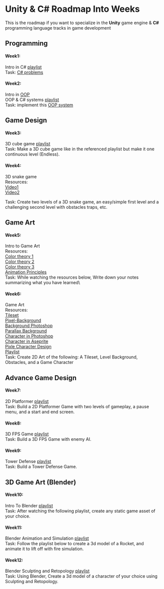 ﻿# Unity & C# Roadmap Into Weeks

This is the roadmap if you want to specialize in the **Unity** game engine & **C#** programming language tracks in game development


## Programming

#### Week1:
Intro in C# [playlist](https://youtube.com/playlist?list=PLPV2KyIb3jR6ZkG8gZwJYSjnXxmfPAl51&si=ziJSG_h1zfPQMC7v%5D)\
Task: [C# problems](https://drive.google.com/file/d/1zVodBmRH-d0nWRgMaliyYg4PGR2RmrgZ/view?usp=sharing)

#### Week2:

Intro in [OOP](https://youtu.be/qP9-3LnMZsE?si=IFinTZ1Ol1Cck_Vn)\
OOP & C# systems [playlist](https://youtube.com/playlist?list=PLnzqK5HvcpwQfXeFaGHRYQfyQrJjOy43u&si=XexxmuU7XaT7iGB3)\
Task: implement this [OOP system](https://drive.google.com/file/d/1pGkl3rxzg73xedR2b8WQMWro4QUpMkyy/view?usp=sharing)

## Game Design

#### Week3:
3D cube game [playlist](https://youtube.com/playlist?list=PLPV2KyIb3jR53Jce9hP7G5xC4O9AgnOuL&si=O8YGAtAiRYkBiQHq)\
Task: Make a 3D cube game like in the referenced playlist but make it one continuous level (Endless).

#### Week4:

3D snake game\
Resources:\
[Video1](https://www.youtube.com/watch?v=DfwwlxCJ-TA)\
[Video2](https://youtu.be/FKYHMAULITQ?si=mSZ3mozCkSykKND_)

Task:  Create two levels of a 3D snake game, an easy/simple first level and a challenging second level with obstacles traps, etc.

## Game Art

#### Week5:
Intro to Game Art\
Resources:\
[Color theory 1](https://www.youtube.com/watch?v=NBg3GjrcMF4)\
[Color theory 2](https://www.youtube.com/watch?v=BMIa1LyWPAo)\
[Color theory 3](https://www.youtube.com/watch?v=YeI6Wqn4I78)\
[Animation Principles ](https://www.youtube.com/playlist?list=PL-bOh8btec4CXd2ya1NmSKpi92U_l6ZJd)\
Task: While watching the resources below, Write down your notes summarizing what you have learned\

#### Week6:
Game Art\
Resources:\
[Tileset](https://www.youtube.com/watch?v=btnH0x7_1g8)\
[Pixel-Background](https://www.youtube.com/watch?v=OsRqXyE3rOI)\
[Background Photoshop](https://www.youtube.com/watch?v=GBUXR0UayWw)\
[Parallax Background](https://www.youtube.com/watch?v=7_qw0tWR3yk)\
[Character in Photoshop](https://www.youtube.com/watch?v=rLdA4Amea7Y)\
[Character in Aseprite](https://www.youtube.com/watch?v=UPAHMyN9YeQ)\
[Pixle Character Design](https://www.youtube.com/watch?v=vXm5VjZA4Ys)\
[Playlist](https://www.youtube.com/playlist?list=PLR3Ra9cf8aV06i2jKmgKvcYVHI86-4K_b)\
Task: Create 2D Art of the following:
A Tileset, 
Level Background, 
Obstacles,
and a Game Character

## Advance Game Design

#### Week7:
2D Platformer [playlist](https://youtube.com/playlist?list=PLrnPJCHvNZuCVTz6lvhR81nnaf1a-b67U&si=g-W6cuExd8bi0KWt)\
Task:  Build a 2D Platformer Game with two levels of gameplay, a pause menu, and a start and end screen.

#### Week8:
3D FPS Game [playlist](https://www.youtube.com/playlist?list=PLPV2KyIb3jR7dFbE2UQYu7QWMdUgDnlnk)\
Task:  Build a 3D FPS Game with enemy AI.

#### Week9:
Tower Defense [playlist](https://www.youtube.com/playlist?list=PLPV2KyIb3jR4u5jX8za5iU1cqnQPmbzG0)\
Task:  Build a Tower Defense Game.

## 3D Game Art (Blender)

#### Week10:
Intro To Blender [playlist](https://www.youtube.com/playlist?list=PL3GeP3YLZn5hhfaGRSmRia0OwPPMfJu0V)\
Task:  After watching the following playlist, create any static game asset of your choice. 

#### Week11:
Blender Animation and Simulation [playlist](https://youtube.com/playlist?list=PL-BTVXXeho5SFUrYlj_nL8rHjOdmt_uLF&si=J2h7aN592KpUOVjo)\
Task:   Follow the playlist below to create a 3d model of a Rocket, and animate it to lift off with fire simulation.

#### Week12:
Blender Sculpting and Retopology [playlist](https://www.youtube.com/playlist?list=PL-BTVXXeho5TXgzvHUpjjWT4VLLMVWvVP)\
Task:   Using Blender, Create a 3d model of a character of your choice using Sculpting and Retopology.




